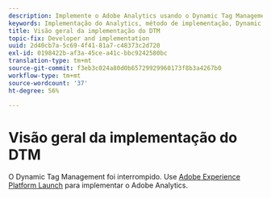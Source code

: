 ```yaml
---
description: Implemente o Adobe Analytics usando o Dynamic Tag Management.
keywords: Implementação do Analytics, método de implementação, Dynamic Tag Management, dtm
title: Visão geral da implementação do DTM
topic-fix: Developer and implementation
uuid: 2d40cb7a-5c69-4f41-81a7-c48373c2d720
exl-id: 0198422b-af3a-45ce-a41c-bbc9242580bc
translation-type: tm+mt
source-git-commit: f3eb3c024a80d0b65729929960173f8b3a4267b0
workflow-type: tm+mt
source-wordcount: '37'
ht-degree: 56%

---
```


# Visão geral da implementação do DTM

O Dynamic Tag Management foi interrompido. Use [Adobe Experience Platform Launch](/help/implement/launch/overview.md) para implementar o Adobe Analytics.
